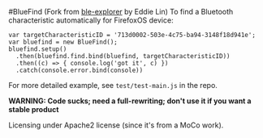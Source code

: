 #BlueFind
(Fork from [ble-explorer](https://github.com/elin-moco/ble-explorer) by Eddie Lin)
To find a Bluetooth characteristic automatically for FirefoxOS device:

    var targetCharacteristicID = '713d0002-503e-4c75-ba94-3148f18d941e';
    var bluefind = new BlueFind();
    bluefind.setup()
      .then(bluefind.find.bind(bluefind, targetCharacteristicID))
      .then((c) => { console.log('got it', c) })
      .catch(console.error.bind(console))

For more detailed example, see `test/test-main.js` in the repo.

**WARNING: Code sucks; need a full-rewriting; don't use it if you want a stable product**

Licensing under Apache2 license (since it's from a MoCo work).

